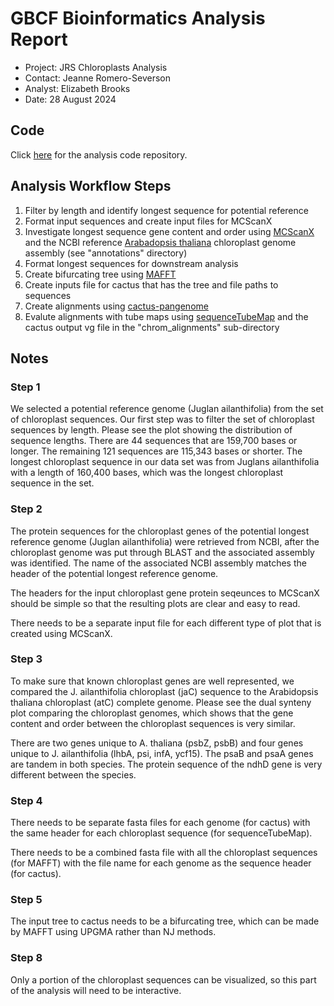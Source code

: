 # GBCF Bioinformatics Analysis Report

- Project: JRS Chloroplasts Analysis
- Contact: Jeanne Romero-Severson
- Analyst: Elizabeth Brooks
- Date: 28 August 2024

## Code

Click [here](https://github.com/ElizabethBrooks/GBCF_Chloroplasts) for the analysis code repository.

## Analysis Workflow Steps

1. Filter by length and identify longest sequence for potential reference
2. Format input sequences and create input files for MCScanX
3. Investigate longest sequence gene content and order using [MCScanX](https://github.com/wyp1125/MCScanX) and the NCBI reference [Arabadopsis thaliana](https://www.ncbi.nlm.nih.gov/datasets/genome/GCF_000001735.4/) chloroplast genome assembly (see "annotations" directory)
4. Format longest sequences for downstream analysis
5. Create bifurcating tree using [MAFFT](https://mafft.cbrc.jp/)
6. Create inputs file for cactus that has the tree and file paths to sequences
7. Create alignments using [cactus-pangenome](https://github.com/ComparativeGenomicsToolkit/cactus/blob/master/doc/pangenome.md)
8. Evalute alignments with tube maps using [sequenceTubeMap](https://vgteam.github.io/sequenceTubeMap/) and the cactus output vg file in the "chrom_alignments" sub-directory

## Notes

### Step 1

We selected a potential reference genome (Juglan ailanthifolia) from the set of chloroplast sequences. Our first step was to filter the set of chloroplast sequences by length. Please see the plot showing the distribution of sequence lengths. There are 44 sequences that are 159,700 bases or longer. The remaining 121 sequences are 115,343 bases or shorter. The longest chloroplast sequence in our data set was from Juglans ailanthifolia with a length of 160,400 bases, which was the longest chloroplast sequence in the set. 

### Step 2

The protein sequences for the chloroplast genes of the potential longest reference genome (Juglan ailanthifolia) were retrieved from NCBI, after the chloroplast genome was put through BLAST and the associated assembly was identified. The name of the associated NCBI assembly matches the header of the potential longest reference genome. 

The headers for the input chloroplast gene protein seqeunces to MCScanX should be simple so that the resulting plots are clear and easy to read.

There needs to be a separate input file for each different type of plot that is created using MCScanX.

### Step 3

To make sure that known chloroplast genes are well represented, we compared the J. ailanthifolia chloroplast (jaC) sequence to the Arabidopsis thaliana chloroplast (atC) complete genome. Please see the dual synteny plot comparing the chloroplast genomes, which shows that the gene content and order between the chloroplast sequences is very similar.

There are two genes unique to A. thaliana (psbZ, psbB) and four genes unique to J. ailanthifolia (lhbA, psi, infA, ycf15). The psaB and psaA genes are tandem in both species. The protein sequence of the ndhD gene is very different between the species.

### Step 4

There needs to be separate fasta files for each genome (for cactus) with the same header for each chloroplast sequence (for sequenceTubeMap).

There needs to be a combined fasta file with all the chloroplast sequences (for MAFFT) with the file name for each genome as the sequence header (for cactus).

### Step 5

The input tree to cactus needs to be a bifurcating tree, which can be made by MAFFT using UPGMA rather than NJ methods.

### Step 8

Only a portion of the chloroplast sequences can be visualized, so this part of the analysis will need to be interactive.
